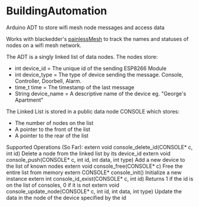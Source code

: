 # BuildingAutomation
Arduino ADT to store wifi mesh node messages and access data

Works with blackedder's <a href = "https://gitlab.com/BlackEdder/painlessMesh ">painlessMesh</a> to track the names and statuses of nodes on a wifi mesh network. 

The ADT is a singly linked list of data nodes. The nodes store:
  * int device_id = The unique id of the sending ESP8266 Module
  * int device_type = The type of device sending the message. Console, Controller, Doorbell, Alarm.
  * time_t time = The timestamp of the last message
  * String device_name = A descriptive name of the device eg. "George's Apartment"
 
The Linked List is stored in a public data node CONSOLE which stores:
  * The number of nodes on the list
  * A pointer to the front of the list
  * A pointer to the rear of the list

Supported Operations (So Far):
  extern void console_delete_id(CONSOLE* c, int id)
    Delete a node from the linked list by its device_id
  extern void console_push(CONSOLE* c, int id, int data, int type)
    Add a new device to the list of known nodes
  extern void console_free(CONSOLE* c)
    Free the entire list from memory
  extern CONSOLE* console_init()
    Initialize a new instance
  extern int console_id_exist(CONSOLE* c, int id)
    Returns 1 if the id is on the list of consoles, 0 if it is not
  extern void console_update_node(CONSOLE* c, int id, int data, int type)
    Update the data in the node of the device specified by the id
